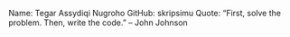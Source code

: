 Name: Tegar Assydiqi Nugroho
GitHub: skripsimu
Quote: “First, solve the problem. Then, write the code.” – John Johnson
